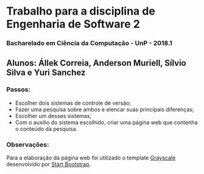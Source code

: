 # Trabalho para a disciplina de Engenharia de Software 2
### Bacharelado em Ciência da Computação - UnP - 2018.1


## Alunos: Állek Correia, Anderson Muriell, Sílvio Silva e Yuri Sanchez



### Passos:
- Escolher dois sistemas de controle de versão;
- Fazer uma pesquisa sobre ambos e elencar suas principais diferenças;
- Escolher um desses sistemas;
- Com o auxilio do sistema escolhido, criar uma página web que contenha o conteúdo da pesquisa.


### Observações:
Para a elaboração da página web foi utilizado o template [Grayscale](http://startbootstrap.com/template-overviews/grayscale/) desenvolvido por [Start Bootstrap](http://startbootstrap.com/).